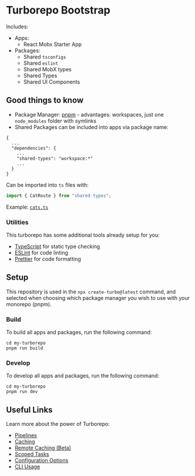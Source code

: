 # Turborepo Bootstrap

Includes:

- Apps:
  - React Mobx Starter App
- Packages:
  - Shared `tsconfigs`
  - Shared `eslint`
  - Shared MobX types
  - Shared Types
  - Shared UI Components

## Good things to know

- Package Manager: [pnpm](https://pnpm.io) - advantages: workspaces, just one `node_modules` folder with symlinks
- Shared Packages can be included into apps via package name:

```
{
  ...
  "dependencies": {
    ...
    "shared-types": "workspace:*"
    ...
  }
}
```

Can be imported into `ts` files with:

```ts
import { CatRoute } from "shared-types";
```

Example: [`cats.ts`](./apps/web/src/models/api/cats.ts)

### Utilities

This turborepo has some additional tools already setup for you:

- [TypeScript](https://www.typescriptlang.org/) for static type checking
- [ESLint](https://eslint.org/) for code linting
- [Prettier](https://prettier.io) for code formatting

## Setup

This repository is used in the `npx create-turbo@latest` command, and selected when choosing which package manager you wish to use with your monorepo (pnpm).

### Build

To build all apps and packages, run the following command:

```
cd my-turborepo
pnpm run build
```

### Develop

To develop all apps and packages, run the following command:

```
cd my-turborepo
pnpm run dev
```

## Useful Links

Learn more about the power of Turborepo:

- [Pipelines](https://turborepo.org/docs/core-concepts/pipelines)
- [Caching](https://turborepo.org/docs/core-concepts/caching)
- [Remote Caching (Beta)](https://turborepo.org/docs/core-concepts/remote-caching)
- [Scoped Tasks](https://turborepo.org/docs/core-concepts/scopes)
- [Configuration Options](https://turborepo.org/docs/reference/configuration)
- [CLI Usage](https://turborepo.org/docs/reference/command-line-reference)
